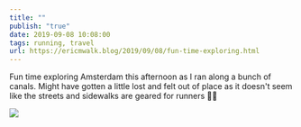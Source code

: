 ```yaml
---
title: ""
publish: "true"
date: 2019-09-08 10:08:00
tags: running, travel
url: https://ericmwalk.blog/2019/09/08/fun-time-exploring.html
---
```


Fun time exploring Amsterdam this afternoon as I ran along a bunch of canals. Might have gotten a little lost and felt out of place as it doesn't seem like the streets and sidewalks are geared for runners 🏃‍♂️

![](https://ericmwalk.blog/uploads/2022/5ee1f41dc7.jpg)